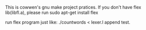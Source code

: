 This is cowwen's gnu make project pratices.
If you don't have flex lib(libfl.a), please run
sudo apt-get install flex

run flex program just like:
./countwords < lexer.l
append test.
